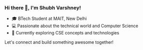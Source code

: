 ### Hi there 👋, I'm Shubh Varshney!

- 🎓 BTech Student at MAIT, New Delhi
- 💻 Passionate about the technical world and Computer Science
- 🌱 Currently exploring CSE concepts and technologies

Let's connect and build something awesome together!
